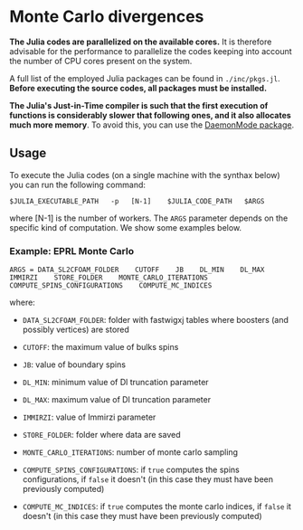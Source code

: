 # Monte Carlo divergences

**The Julia codes are parallelized on the available cores.** It is therefore advisable for the performance to parallelize the codes keeping into account the number of CPU cores present on the system.

A full list of the employed Julia packages can be found in `./inc/pkgs.jl`. **Before executing the source codes, all packages must be installed.**

**The Julia's Just-in-Time compiler is such that the first execution of functions is considerably slower that following ones, and it also allocates much more memory**. To avoid this, you can use the [DaemonMode package](https://github.com/dmolina/DaemonMode.jl).

## Usage

To execute the Julia codes (on a single machine with the synthax below) you can run the following command:

```
$JULIA_EXECUTABLE_PATH   -p   [N-1]    $JULIA_CODE_PATH   $ARGS
```

where [N-1] is the number of workers. The `ARGS` parameter depends on the specific kind of computation. We show some examples below.

### Example: EPRL Monte Carlo

```
ARGS = DATA_SL2CFOAM_FOLDER    CUTOFF    JB    DL_MIN    DL_MAX     IMMIRZI    STORE_FOLDER    MONTE_CARLO_ITERATIONS    COMPUTE_SPINS_CONFIGURATIONS    COMPUTE_MC_INDICES
```

where:

- `DATA_SL2CFOAM_FOLDER`: folder with fastwigxj tables where boosters (and possibly vertices) are stored

- `CUTOFF`: the maximum value of bulks spins

- `JB`: value of boundary spins

- `DL_MIN`: minimum value of Dl truncation parameter

- `DL_MAX`: maximum value of Dl truncation parameter

- `IMMIRZI`: value of Immirzi parameter

- `STORE_FOLDER`: folder where data are saved

- `MONTE_CARLO_ITERATIONS`: number of monte carlo sampling

- `COMPUTE_SPINS_CONFIGURATIONS`: if `true` computes the spins configurations, if `false` it doesn't (in this case they must have been previously computed)

- `COMPUTE_MC_INDICES`: if `true` computes the monte carlo indices, if `false` it doesn't (in this case they must have been previously computed)